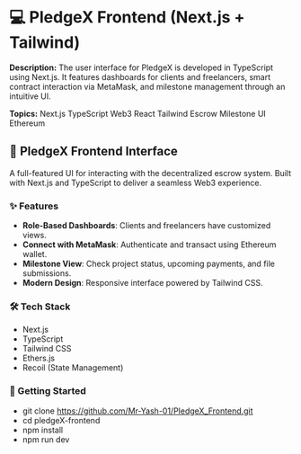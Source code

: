 # 💻 PledgeX Frontend (Next.js + Tailwind)

**Description:**
The user interface for PledgeX is developed in TypeScript using Next.js. It features dashboards for clients and freelancers, smart contract interaction via MetaMask, and milestone management through an intuitive UI.

**Topics:**
Next.js TypeScript Web3 React Tailwind Escrow Milestone UI Ethereum

## 💼 PledgeX Frontend Interface

A full-featured UI for interacting with the decentralized escrow system. Built with Next.js and TypeScript to deliver a seamless Web3 experience.

### ✨ Features
- **Role-Based Dashboards**: Clients and freelancers have customized views.
- **Connect with MetaMask**: Authenticate and transact using Ethereum wallet.
- **Milestone View**: Check project status, upcoming payments, and file submissions.
- **Modern Design**: Responsive interface powered by Tailwind CSS.

### 🛠️ Tech Stack
- Next.js
- TypeScript
- Tailwind CSS
- Ethers.js
- Recoil (State Management)

### 🚀 Getting Started

- git clone https://github.com/Mr-Yash-01/PledgeX_Frontend.git
- cd pledgeX-frontend
- npm install
- npm run dev
